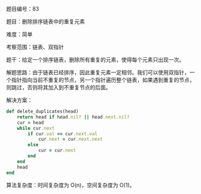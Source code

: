 题目编号：83

题目：删除排序链表中的重复元素

难度：简单

考察范围：链表、双指针

题干：给定一个排序链表，删除所有重复的元素，使得每个元素只出现一次。

解题思路：由于链表已经排序，因此重复元素一定相邻。我们可以使用双指针，一个指针指向当前不重复的节点，另一个指针遍历整个链表，如果遇到重复的节点，则跳过，否则将其加入到不重复节点的后面。

解决方案：

```ruby
def delete_duplicates(head)
    return head if head.nil? || head.next.nil?
    cur = head
    while cur.next
        if cur.val == cur.next.val
            cur.next = cur.next.next
        else
            cur = cur.next
        end
    end
    head
end
```

算法复杂度：时间复杂度为 O(n)，空间复杂度为 O(1)。